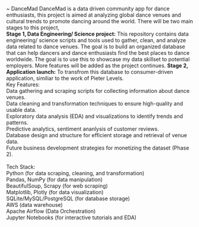 ~ DanceMad
DanceMad is a data driven community app for dance enthusiasts, this project is aimed at analyzing global dance venues and cultural trends to promote dancing around the world. There will be two main stages to this project, 
<br>
**Stage 1, **Data Engineering/ Science project**:** This repository contains data engineering/ science scripts and tools used to gather, clean, and analyze data related to dance venues. The goal is to build an organized database that can help dancers and dance enthusiasts find the best places to dance worldwide. The goal is to use this to showcase my data skillset to potential employers. More features will be added as the project continues.
**Stage 2, Application launch:** To transfrom this database to consumer-driven application, similiar to the work of Pieter Levels.
<br>
Key Features:
<br>
Data gathering and scraping scripts for collecting information about dance venues.<br>
Data cleaning and transformation techniques to ensure high-quality and usable data.<br>
Exploratory data analysis (EDA) and visualizations to identify trends and patterns.<br>
Predictive analytics, sentiment ananlysis of customer reviews.<br>
Database design and structure for efficient storage and retrieval of venue data.<br>
Future business development strategies for monetizing the dataset (Phase 2).<br>
<br>
Tech Stack:
<br>
Python (for data scraping, cleaning, and transformation)<br>
Pandas, NumPy (for data manipulation)<br>
BeautifulSoup, Scrapy (for web scraping)<br>
Matplotlib, Plotly (for data visualization)<br>
SQLite/MySQL/PostgreSQL (for database storage)<br>
AWS (data warehouse)<br>
Apache Airflow (Data Orchestration)<br>
Jupyter Notebooks (for interactive tutorials and EDA)<br>
